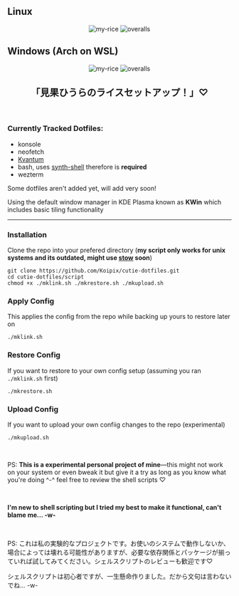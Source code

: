 ## Linux

<div align="center">
  
  ![my-rice](https://i.imgur.com/Mvonruz.png)
  ![overalls](https://i.imgur.com/q7GCQFC.png)
  
</div>

## Windows (Arch on WSL)

<div align="center">
  
  ![my-rice](https://i.imgur.com/hzaBGk0.jpeg)
  ![overalls](https://i.imgur.com/fGIvcfX.png)
  ## 「見果ひうらのライスセットアップ！」♡
  
</div>

<br>

### Currently Tracked Dotfiles:
  - konsole
  - neofetch
  - [Kvantum](https://github.com/tsujan/Kvantum/tree/master/Kvantum)
  - bash, uses [synth-shell](https://github.com/andresgongora/synth-shell) therefore is **required**
  - wezterm
<p>Some dotfiles aren't added yet, will add very soon!</p>

Using the default window manager in KDE Plasma known as **KWin** which includes basic tiling functionality

<hr>

### Installation
Clone the repo into your prefered directory (**my script only works for unix systems and its outdated, might use [stow](https://www.gnu.org/software/stow/manual/stow.html) soon**)
```gnu
git clone https://github.com/Koipix/cutie-dotfiles.git
cd cutie-dotfiles/script
chmod +x ./mklink.sh ./mkrestore.sh ./mkupload.sh
```

### Apply Config
This applies the config from the repo while backing up yours to restore later on
```
./mklink.sh
```

### Restore Config
If you want to restore to your own config setup (assuming you ran `./mklink.sh` first)
```
./mkrestore.sh
```

### Upload Config
If you want to upload your own confiig changes to the repo (experimental)
```
./mkupload.sh
```

<br>

<p>PS: <b>This is a experimental personal project of mine</b>—this might not work on your system or even bweak it but give it a try as long as you know what you're doing ^-^ feel free to review the shell scripts ♡</p>

<br>

<p><b>I'm new to shell scripting but I tried my best to make it functional, can't blame me... -w-</b></p>

<br>

PS: これは私の実験的なプロジェクトです。お使いのシステムで動作しないか、場合によっては壊れる可能性がありますが、必要な依存関係とパッケージが揃っていれば試してみてください。シェルスクリプトのレビューも歓迎です♡

シェルスクリプトは初心者ですが、一生懸命作りました。だから文句は言わないでね… -w-
